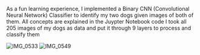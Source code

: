 As a fun learning experience, I implemented a Binary CNN (Convolutional Neural Network) Classifier to identify my two dogs given images of both of them. All concepts are explained in the Juypter Notebook code
I took all 205 images of my dogs as data and put it through 9 layers to process and classify them

![IMG_0533](https://github.com/user-attachments/assets/0728bfc7-d7ae-414e-824a-7d0b6b2484f7)
![IMG_0549](https://github.com/user-attachments/assets/54ead18f-d749-4fde-a766-de4f69a3f9d7)

